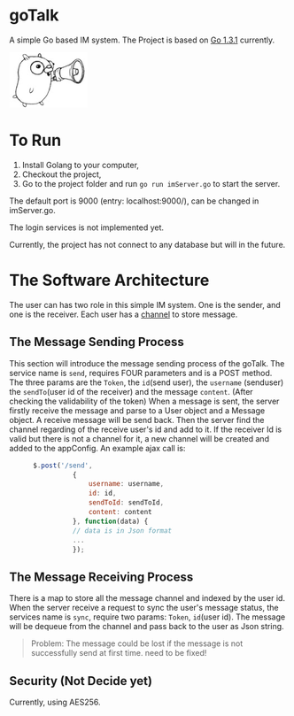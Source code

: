 # goTalk
A simple Go based IM system.
The Project is based on [Go 1.3.1](http://golang.org/dl/) currently.

![Image of goTalk](https://github.com/alvindaiyan/goTalk/blob/master/config/goTalk.png)

# To Run
1. Install Golang to your computer,
2. Checkout the project,
3. Go to the project folder and run `go run imServer.go` to start the server.

The default port is 9000 (entry: localhost:9000/), can be changed in imServer.go.

The login services is not implemented yet.

Currently, the project has not connect to any database but will in the future.

# The Software Architecture

The user can has two role in this simple IM system. One is the sender, and one is the receiver. Each user has a [channel](https://golang.org/doc/effective_go.html#concurrency) to store message. 

## The Message Sending Process

This section will introduce the message sending process of the goTalk. The service name is `send`, requires FOUR parameters and is a POST method. The three params are the `Token`, the `id`(send user), the `username` (senduser)  the `sendTo`(user id of the receiver) and the message `content`. (After checking the validability of the token) When a message is sent, the server firstly receive the message and parse to a User object and a Message object. A receive message will be send back. Then the server find the channel regarding of the receive user's id and add to it. If the receiver Id is valid but there is not a channel for it, a new channel will be created and added to the appConfig. An example ajax call is: 

``` javascript
      $.post('/send', 
				{
					username: username,
					id: id,
					sendToId: sendToId,
					content: content
				}, function(data) {
				// data is in Json format
				...
				});
```

## The Message Receiving Process

There is a map to store all the message channel and indexed by the user id. When the server receive a request to sync the user's message status, the services name is `sync`, require two params: `Token`, `id`(user id). The message will be dequeue from the channel and pass back to the user as Json string.

> Problem: The message could be lost if the message is not successfully send at first time. need to be fixed!

## Security (Not Decide yet)

Currently, using AES256.

